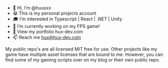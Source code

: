 - 👋 Hi, I’m @huuxxx
- 😁 This is my personal projects account
- 🎓 I’m interested in Typescript | React | .NET | Unity
- 🔧 I’m currently working on my FPS game! 
- 🤖 View my portfolio hux-dev.com
- 📫 Reach me hux@hux-dev.com

My public repo's are all licensed MIT free for use. Other projects like my game have multiple asset licenses that are bound to me. However, you can find some of my gaming scripts over on my blog or their own public repo.
